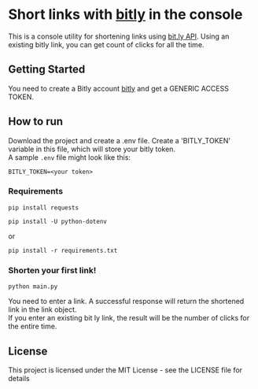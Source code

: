 # Short links with [bitly](https://bit.ly/) in the console  
  
This is a console utility for shortening links using [bit.ly API](https://dev.bitly.com/). Using an existing bitly link, you can get count of clicks for all the time.  
  
## Getting Started  
  
You need to create a Bitly account [bitly](https://bit.ly/) and get a GENERIC ACCESS TOKEN.  
  
## How to run  
  
Download the project and create a .env file. Create a 'BITLY_TOKEN' variable in this file, which will store your bitly token.  
A sample `.env` file might look like this:
```
BITLY_TOKEN=<your token>
```

  
### Requirements  
  
```
pip install requests
  
pip install -U python-dotenv 
```
or 
```
pip install -r requirements.txt
```
  
### Shorten your first link!  
  
```
python main.py
```
  
You need to enter a link. A successful response will return the shortened link in the link object.  
If you enter an existing bit ly link, the result will be the number of clicks for the entire time.  
  
## License  
This project is licensed under the MIT License - see the LICENSE file for details